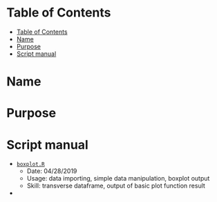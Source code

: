 [TOC levels=1-3]: #

# Table of Contents
- [Table of Contents](#table-of-contents)
- [Name](#name)
- [Purpose](#purpose)
- [Script manual](#script-manual)

# Name

# Purpose

# Script manual
- [`boxplot.R`](boxplot.R)
    - Date: 04/28/2019
    - Usage: data importing, simple data manipulation, boxplot output
    - Skill: transverse dataframe, output of basic plot function result
- 